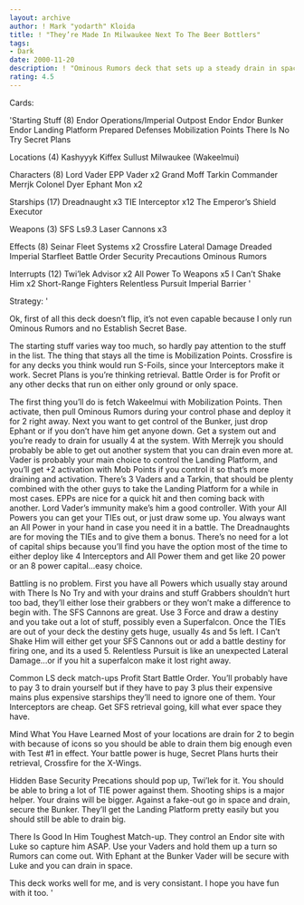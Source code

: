 ```yaml
---
layout: archive
author: ! Mark "yodarth" Kloida
title: ! "They’re Made In Milwaukee Next To The Beer Bottlers"
tags:
- Dark
date: 2000-11-20
description: ! "Ominous Rumors deck that sets up a steady drain in space with Interceptors controlling space."
rating: 4.5
---
```

Cards: 

'Starting Stuff (8)
Endor Operations/Imperial Outpost
Endor
Endor Bunker
Endor Landing Platform
Prepared Defenses
Mobilization Points
There Is No Try
Secret Plans

Locations (4)
Kashyyyk
Kiffex
Sullust
Milwaukee (Wakeelmui)

Characters (8)
Lord Vader
EPP Vader x2
Grand Moff Tarkin
Commander Merrjk
Colonel Dyer
Ephant Mon x2

Starships (17)
Dreadnaught x3
TIE Interceptor x12
The Emperor’s Shield
Executor

Weapons (3)
SFS Ls9.3 Laser Cannons x3

Effects (8)
Seinar Fleet Systems x2
Crossfire
Lateral Damage
Dreaded Imperial Starfleet
Battle Order
Security Precautions
Ominous Rumors

Interrupts (12)
Twi’lek Advisor x2
All Power To Weapons x5
I Can’t Shake Him x2
Short-Range Fighters
Relentless Pursuit
Imperial Barrier '

Strategy: '

Ok, first of all this deck doesn’t flip, it’s not even capable because I only run Ominous Rumors and no Establish Secret Base.

The starting stuff varies way too much, so hardly pay attention to the stuff in the list.  The thing that stays all the time is Mobilization Points.  Crossfire is for any decks you think would run S-Foils, since your Interceptors make it work.  Secret Plans is you’re thinking retrieval.  Battle Order is for Profit or any other decks that run on either only ground or only space.

The first thing you’ll do is fetch Wakeelmui with Mobilization Points.  Then activate, then pull Ominous Rumors during your control phase and deploy it for 2 right away.	Next you want to get control of the Bunker, just drop Ephant or if you don’t have him get anyone down.  Get a system out and you’re ready to drain for usually 4 at the system.  With Merrejk you should probably be able to get out another system that you can drain even more at.	Vader is probably your main choice to control the Landing Platform, and you’ll get +2 activation with Mob Points if you control it so that’s more draining and activation.  There’s 3 Vaders and a Tarkin, that should be plenty combined with the other guys to take the Landing Platform for a while in most cases.  EPPs are nice for a quick hit and then coming back with another.	Lord Vader’s immunity make’s him a good controller.  With your All Powers you can get your TIEs out, or just draw some up.  You always want an All Power in your hand in case you need it in a battle.  The Dreadnaughts are for moving the TIEs and to give them a bonus.  There’s no need for a lot of capital ships because you’ll find you have the option most of the time to either deploy like 4 Interceptors and All Power them and get like 20 power or an 8 power capital...easy choice.

Battling is no problem.  First you have all Powers which usually stay around with There Is No Try and with your drains and stuff Grabbers shouldn’t hurt too bad, they’ll either lose their grabbers or they won’t make a difference to begin with.  The SFS Cannons are great.	Use 3 Force and draw a destiny and you take out a lot of stuff, possibly even a Superfalcon.  Once the TIEs are out of your deck the destiny gets huge, usually 4s and 5s left.  I Can’t Shake Him will either get your SFS Cannons out or add a battle destiny for firing one, and its a used 5.	Relentless Pursuit is like an unexpected Lateral Damage...or if you hit a superfalcon make it lost right away.

Common LS deck match-ups
Profit
Start Battle Order.  You’ll probably have to pay 3 to drain yourself but if they have to pay 3 plus their expensive mains plus expensive starships they’ll need to ignore one of them.  Your Interceptors are cheap.	Get SFS retrieval going, kill what ever space they have.

Mind What You Have Learned
Most of your locations are drain for 2 to begin with because of icons so you should be able to drain them big enough even with Test #1 in effect.  Your battle power is huge, Secret Plans hurts their retrieval, Crossfire for the X-Wings.

Hidden Base
Security Precations should pop up, Twi’lek for it.  You should be able to bring a lot of TIE power against them.  Shooting ships is a major helper.  Your drains will be bigger.  Against a fake-out go in space and drain, secure the Bunker.  They’ll get the Landing Platform pretty easily but you should still be able to drain big.

There Is Good In Him
Toughest Match-up.  They control an Endor site with Luke so capture him ASAP.  Use your Vaders and hold them up a turn so Rumors can come out.	With Ephant at the Bunker Vader will be secure with Luke and you can drain in space.

This deck works well for me, and is very consistant.  I hope you have fun with it too. '